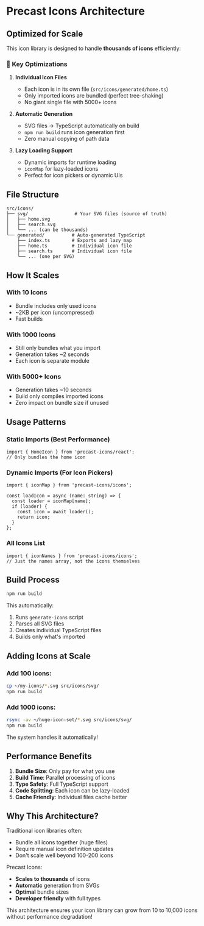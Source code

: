 # Precast Icons Architecture

## Optimized for Scale

This icon library is designed to handle **thousands of icons** efficiently:

### 🎯 Key Optimizations

1. **Individual Icon Files**
   - Each icon is in its own file (`src/icons/generated/home.ts`)
   - Only imported icons are bundled (perfect tree-shaking)
   - No giant single file with 5000+ icons

2. **Automatic Generation**
   - SVG files → TypeScript automatically on build
   - `npm run build` runs icon generation first
   - Zero manual copying of path data

3. **Lazy Loading Support**
   - Dynamic imports for runtime loading
   - `iconMap` for lazy-loaded icons
   - Perfect for icon pickers or dynamic UIs

## File Structure

```
src/icons/
├── svg/                 # Your SVG files (source of truth)
│   ├── home.svg
│   ├── search.svg
│   └── ... (can be thousands)
└── generated/          # Auto-generated TypeScript
    ├── index.ts        # Exports and lazy map
    ├── home.ts         # Individual icon file
    ├── search.ts       # Individual icon file
    └── ... (one per SVG)
```

## How It Scales

### With 10 Icons

- Bundle includes only used icons
- ~2KB per icon (uncompressed)
- Fast builds

### With 1000 Icons

- Still only bundles what you import
- Generation takes ~2 seconds
- Each icon is separate module

### With 5000+ Icons

- Generation takes ~10 seconds
- Build only compiles imported icons
- Zero impact on bundle size if unused

## Usage Patterns

### Static Imports (Best Performance)

```tsx
import { HomeIcon } from 'precast-icons/react';
// Only bundles the home icon
```

### Dynamic Imports (For Icon Pickers)

```tsx
import { iconMap } from 'precast-icons/icons';

const loadIcon = async (name: string) => {
  const loader = iconMap[name];
  if (loader) {
    const icon = await loader();
    return icon;
  }
};
```

### All Icons List

```tsx
import { iconNames } from 'precast-icons/icons';
// Just the names array, not the icons themselves
```

## Build Process

```bash
npm run build
```

This automatically:

1. Runs `generate-icons` script
2. Parses all SVG files
3. Creates individual TypeScript files
4. Builds only what's imported

## Adding Icons at Scale

### Add 100 icons:

```bash
cp ~/my-icons/*.svg src/icons/svg/
npm run build
```

### Add 1000 icons:

```bash
rsync -av ~/huge-icon-set/*.svg src/icons/svg/
npm run build
```

The system handles it automatically!

## Performance Benefits

1. **Bundle Size**: Only pay for what you use
2. **Build Time**: Parallel processing of icons
3. **Type Safety**: Full TypeScript support
4. **Code Splitting**: Each icon can be lazy-loaded
5. **Cache Friendly**: Individual files cache better

## Why This Architecture?

Traditional icon libraries often:

- Bundle all icons together (huge files)
- Require manual icon definition updates
- Don't scale well beyond 100-200 icons

Precast Icons:

- **Scales to thousands** of icons
- **Automatic** generation from SVGs
- **Optimal** bundle sizes
- **Developer friendly** with full types

This architecture ensures your icon library can grow from 10 to 10,000 icons without performance degradation!
